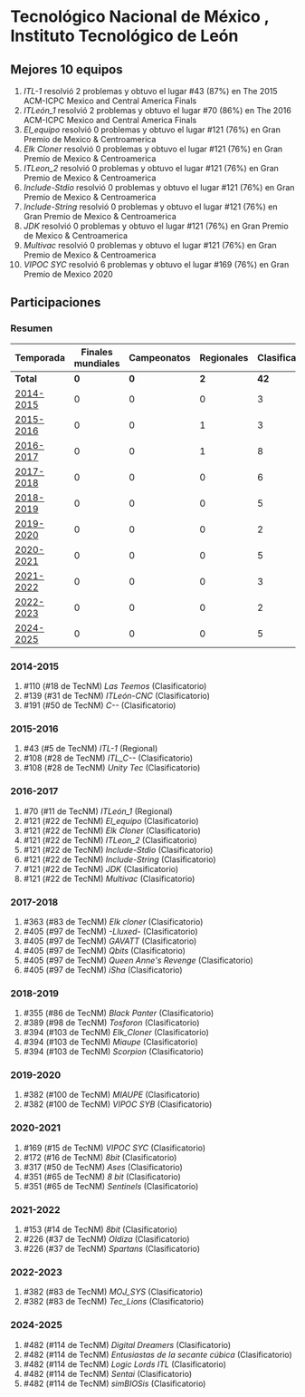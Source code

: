 # Tecnológico Nacional de México , Instituto Tecnológico de León

## Mejores 10 equipos

1. _ITL-1_ resolvió 2 problemas y obtuvo el lugar #43 (87%) en The 2015 ACM-ICPC Mexico and Central America Finals
1. _ITLeón_1_ resolvió 2 problemas y obtuvo el lugar #70 (86%) en The 2016 ACM-ICPC Mexico and Central America Finals
1. _El_equipo_ resolvió 0 problemas y obtuvo el lugar #121 (76%) en Gran Premio de Mexico & Centroamerica
1. _Elk Cloner_ resolvió 0 problemas y obtuvo el lugar #121 (76%) en Gran Premio de Mexico & Centroamerica
1. _ITLeon_2_ resolvió 0 problemas y obtuvo el lugar #121 (76%) en Gran Premio de Mexico & Centroamerica
1. _Include-Stdio_ resolvió 0 problemas y obtuvo el lugar #121 (76%) en Gran Premio de Mexico & Centroamerica
1. _Include-String_ resolvió 0 problemas y obtuvo el lugar #121 (76%) en Gran Premio de Mexico & Centroamerica
1. _JDK_ resolvió 0 problemas y obtuvo el lugar #121 (76%) en Gran Premio de Mexico & Centroamerica
1. _Multivac_ resolvió 0 problemas y obtuvo el lugar #121 (76%) en Gran Premio de Mexico & Centroamerica
1. _VIPOC SYC_ resolvió 6 problemas y obtuvo el lugar #169 (76%) en Gran Premio de Mexico 2020

## Participaciones

### Resumen

| Temporada | Finales mundiales | Campeonatos | Regionales | Clasificatorios | Equipos |
| --- | --- | --- | --- | --- | --- |
| **Total** | **0** | **0** | **2** | **42** | **42** |
| [2014-2015](#2014-2015) | 0 | 0 | 0 | 3 | 3 |
| [2015-2016](#2015-2016) | 0 | 0 | 1 | 3 | 3 |
| [2016-2017](#2016-2017) | 0 | 0 | 1 | 8 | 8 |
| [2017-2018](#2017-2018) | 0 | 0 | 0 | 6 | 6 |
| [2018-2019](#2018-2019) | 0 | 0 | 0 | 5 | 5 |
| [2019-2020](#2019-2020) | 0 | 0 | 0 | 2 | 2 |
| [2020-2021](#2020-2021) | 0 | 0 | 0 | 5 | 5 |
| [2021-2022](#2021-2022) | 0 | 0 | 0 | 3 | 3 |
| [2022-2023](#2022-2023) | 0 | 0 | 0 | 2 | 2 |
| [2024-2025](#2024-2025) | 0 | 0 | 0 | 5 | 5 |

### 2014-2015

1. #110 (#18 de TecNM) _Las Teemos_ (Clasificatorio)
1. #139 (#31 de TecNM) _ITLeón-CNC_ (Clasificatorio)
1. #191 (#50 de TecNM) _C--_ (Clasificatorio)

### 2015-2016

1. #43 (#5 de TecNM) _ITL-1_ (Regional)
1. #108 (#28 de TecNM) _ITL_C--_ (Clasificatorio)
1. #108 (#28 de TecNM) _Unity Tec_ (Clasificatorio)

### 2016-2017

1. #70 (#11 de TecNM) _ITLeón_1_ (Regional)
1. #121 (#22 de TecNM) _El_equipo_ (Clasificatorio)
1. #121 (#22 de TecNM) _Elk Cloner_ (Clasificatorio)
1. #121 (#22 de TecNM) _ITLeon_2_ (Clasificatorio)
1. #121 (#22 de TecNM) _Include-Stdio_ (Clasificatorio)
1. #121 (#22 de TecNM) _Include-String_ (Clasificatorio)
1. #121 (#22 de TecNM) _JDK_ (Clasificatorio)
1. #121 (#22 de TecNM) _Multivac_ (Clasificatorio)

### 2017-2018

1. #363 (#83 de TecNM) _Elk cloner_ (Clasificatorio)
1. #405 (#97 de TecNM) _-Lluxed-_ (Clasificatorio)
1. #405 (#97 de TecNM) _GAVATT_ (Clasificatorio)
1. #405 (#97 de TecNM) _Qbits_ (Clasificatorio)
1. #405 (#97 de TecNM) _Queen Anne's Revenge_ (Clasificatorio)
1. #405 (#97 de TecNM) _iSha_ (Clasificatorio)

### 2018-2019

1. #355 (#86 de TecNM) _Black Panter_ (Clasificatorio)
1. #389 (#98 de TecNM) _Tosforon_ (Clasificatorio)
1. #394 (#103 de TecNM) _Elk_Cloner_ (Clasificatorio)
1. #394 (#103 de TecNM) _Miaupe_ (Clasificatorio)
1. #394 (#103 de TecNM) _Scorpion_ (Clasificatorio)

### 2019-2020

1. #382 (#100 de TecNM) _MIAUPE_ (Clasificatorio)
1. #382 (#100 de TecNM) _VIPOC SYB_ (Clasificatorio)

### 2020-2021

1. #169 (#15 de TecNM) _VIPOC SYC_ (Clasificatorio)
1. #172 (#16 de TecNM) _8bit_ (Clasificatorio)
1. #317 (#50 de TecNM) _Ases_ (Clasificatorio)
1. #351 (#65 de TecNM) _8 bit_ (Clasificatorio)
1. #351 (#65 de TecNM) _Sentinels_ (Clasificatorio)

### 2021-2022

1. #153 (#14 de TecNM) _8bit_ (Clasificatorio)
1. #226 (#37 de TecNM) _Oldiza_ (Clasificatorio)
1. #226 (#37 de TecNM) _Spartans_ (Clasificatorio)

### 2022-2023

1. #382 (#83 de TecNM) _MOJ_SYS_ (Clasificatorio)
1. #382 (#83 de TecNM) _Tec_Lions_ (Clasificatorio)

### 2024-2025

1. #482 (#114 de TecNM) _Digital Dreamers_ (Clasificatorio)
1. #482 (#114 de TecNM) _Entusiastas de la secante cúbica_ (Clasificatorio)
1. #482 (#114 de TecNM) _Logic Lords ITL_ (Clasificatorio)
1. #482 (#114 de TecNM) _Sentai_ (Clasificatorio)
1. #482 (#114 de TecNM) _simBIOSis_ (Clasificatorio)



